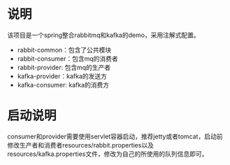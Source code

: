 # 说明
该项目是一个spring整合rabbitmq和kafka的demo，采用注解式配置。
* rabbit-common：包含了公共模块
* rabbit-consumer：包含mq的消费者
* rabbit-provider: 包含mq的生产者
* kafka-provider：kafka的发送方
* kafka-consumer: kafka的消费方
# 启动说明
consumer和provider需要使用servlet容器启动，推荐jetty或者tomcat，启动前修改生产者和消费者resources/rabbit.properties以及resources/kafka.properties文件，修改为自己的所使用的队列信息即可。